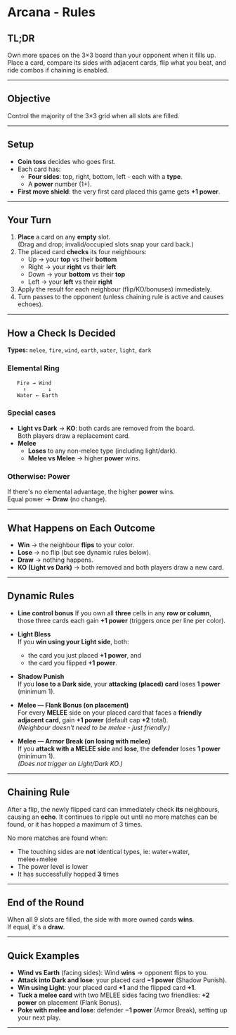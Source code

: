 # Arcana - Rules

## TL;DR
Own more spaces on the 3×3 board than your opponent when it fills up.  
Place a card, compare its sides with adjacent cards, flip what you beat, and ride combos if chaining is enabled.

---

## Objective
Control the majority of the 3×3 grid when all slots are filled.

---

## Setup
- **Coin toss** decides who goes first.
- Each card has:
  - **Four sides**: top, right, bottom, left - each with a **type**.
  - A **power** number (1+).
- **First move shield**: the very first card placed this game gets **+1 power**.

---

## Your Turn
1. **Place** a card on any **empty** slot.  
   (Drag and drop; invalid/occupied slots snap your card back.)
2. The placed card **checks** its four neighbours:
   - Up    -> your **top** vs their **bottom**
   - Right -> your **right** vs their **left**
   - Down  -> your **bottom** vs their **top**
   - Left  -> your **left** vs their **right**
3. Apply the result for each neighbour (flip/KO/bonuses) immediately.
4. Turn passes to the opponent (unless chaining rule is active and causes echoes).

---

## How a Check Is Decided

**Types:** `melee`, `fire`, `wind`, `earth`, `water`, `light`, `dark`

### Elemental Ring

```
   Fire → Wind
     ↑       ↓
   Water ← Earth
```

### Special cases
- **Light vs Dark** -> **KO**: both cards are removed from the board.  
  Both players draw a replacement card.
- **Melee**
  - **Loses** to any non-melee type (including light/dark).
  - **Melee vs Melee** -> higher **power** wins.

### Otherwise: Power
If there's no elemental advantage, the higher **power** wins.  
Equal power -> **Draw** (no change).

---

## What Happens on Each Outcome
- **Win** -> the neighbour **flips** to your color.
- **Lose** -> no flip (but see dynamic rules below).
- **Draw** -> nothing happens.
- **KO (Light vs Dark)** -> both removed and both players draw a new card.

---

## Dynamic Rules

- **Line control bonus**
  If you own all **three** cells in any **row or column**, those three cards each gain **+1 power** (triggers once per line per color).

- **Light Bless**  
  If you **win using your Light side**, both:
  - the card you just placed **+1 power**, and
  - the card you flipped **+1 power**.

- **Shadow Punish**  
  If you **lose to a Dark side**, your **attacking (placed) card** loses **1 power** (minimum 1).

- **Melee — Flank Bonus (on placement)**  
  For every **MELEE** side on your placed card that faces a **friendly adjacent card**, gain **+1 power** (default cap **+2** total).  
  *(Neighbour doesn't need to be melee - just friendly.)*

- **Melee — Armor Break (on losing with melee)**  
  If you **attack with a MELEE side** and **lose**, the **defender** loses **1 power** (minimum 1).  
  *(Does not trigger on Light/Dark KO.)*

---

## Chaining Rule
After a flip, the newly flipped card can immediately check **its** neighbours, causing an **echo**. It continues to ripple out until no more matches can be found, or it has hopped a maximum of 3 times.

No more matches are found when:
- The touching sides are **not** identical types, ie: water+water, melee+melee
- The power level is lower
- It has successfully hopped **3** times

---

## End of the Round
When all 9 slots are filled, the side with more owned cards **wins**.  
If equal, it's a **draw**.

---

## Quick Examples

- **Wind vs Earth** (facing sides): Wind **wins** -> opponent flips to you.  
- **Attack into Dark and lose**: your placed card **−1 power** (Shadow Punish).  
- **Win using Light**: your placed card **+1** and the flipped card **+1**.  
- **Tuck a melee card** with two MELEE sides facing two friendlies: **+2 power** on placement (Flank Bonus).  
- **Poke with melee and lose**: defender **−1 power** (Armor Break), setting up your next play.

---